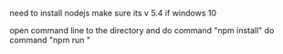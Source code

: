 need to install nodejs
make sure its v 5.4 if windows 10


open command line to the directory and do command "npm install"
do command "npm run <project>"
